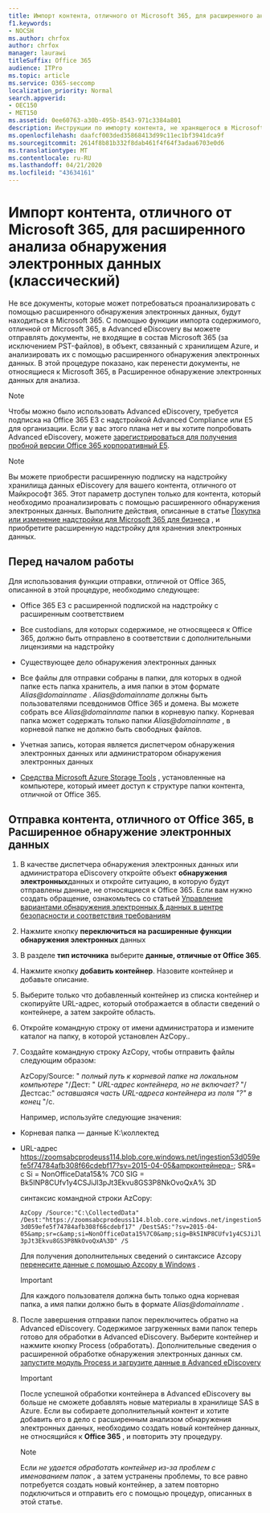 ```yaml
---
title: Импорт контента, отличного от Microsoft 365, для расширенного анализа обнаружения электронных данных
f1.keywords:
- NOCSH
ms.author: chrfox
author: chrfox
manager: laurawi
titleSuffix: Office 365
audience: ITPro
ms.topic: article
ms.service: O365-seccomp
localization_priority: Normal
search.appverid:
- OEC150
- MET150
ms.assetid: 0ee60763-a30b-495b-8543-971c3384a801
description: Инструкции по импорту контента, не хранящегося в Microsoft 365, в большой двоичный объект Azure, чтобы его можно было проанализировать с помощью АЕД
ms.openlocfilehash: daafcf003ded35868413d99c11ec1bf3941dca9f
ms.sourcegitcommit: 2614f8b81b332f8dab461f4f64f3adaa6703e0d6
ms.translationtype: MT
ms.contentlocale: ru-RU
ms.lasthandoff: 04/21/2020
ms.locfileid: "43634161"
---
```

# <a name="import-non-microsoft-365-content-for-advanced-ediscovery-classic-analysis"></a>Импорт контента, отличного от Microsoft 365, для расширенного анализа обнаружения электронных данных (классический)

Не все документы, которые может потребоваться проанализировать с помощью расширенного обнаружения электронных данных, будут находиться в Microsoft 365. С помощью функции импорта содержимого, отличной от Microsoft 365, в Advanced eDiscovery вы можете отправлять документы, не входящие в состав Microsoft 365 (за исключением PST-файлов), в объект, связанный с хранилищем Azure, и анализировать их с помощью расширенного обнаружения электронных данных. В этой процедуре показано, как перенести документы, не относящиеся к Microsoft 365, в Расширенное обнаружение электронных данных для анализа.
  
> [!NOTE]
> Чтобы можно было использовать Advanced eDiscovery, требуется подписка на Office 365 E3 с надстройкой Advanced Compliance или E5 для организации. Если у вас этого плана нет и вы хотите попробовать Advanced eDiscovery, можете [зарегистрироваться для получения пробной версии Office 365 корпоративный E5](https://go.microsoft.com/fwlink/p/?LinkID=698279). 
  
> [!NOTE]
> Вы можете приобрести расширенную подписку на надстройку хранилища данных eDiscovery для вашего контента, отличного от Майкрософт 365. Этот параметр доступен только для контента, который необходимо проанализировать с помощью расширенного обнаружения электронных данных. Выполните действия, описанные в статье [Покупка или изменение надстройки для Microsoft 365 для бизнеса](https://support.office.com/article/Buy-or-edit-an-add-on-for-Office-365-for-business-4e7b57d6-b93b-457d-aecd-0ea58bff07a6) , и приобретите расширенную надстройку для хранения электронных данных. 
  
## <a name="before-you-begin"></a>Перед началом работы

Для использования функции отправки, отличной от Office 365, описанной в этой процедуре, необходимо следующее:
  
- Office 365 E3 с расширенной подпиской на надстройку с расширенным соответствием
    
- Все custodians, для которых содержимое, не относящееся к Office 365, должно быть отправлено в соответствии с дополнительными лицензиями на надстройку
    
- Существующее дело обнаружения электронных данных
    
- Все файлы для отправки собраны в папки, для которых в одной папке есть папка хранитель, а имя папки в этом формате *Alias@domainname* . *Alias@domainname* должны быть пользователями псевдонимов Office 365 и домена. Вы можете собрать все *Alias@domainname* папки в корневую папку. Корневая папка может содержать только папки *Alias@domainname* , в корневой папке не должно быть свободных файлов. 
    
- Учетная запись, которая является диспетчером обнаружения электронных данных или администратором обнаружения электронных данных
    
- [Средства Microsoft Azure Storage Tools](https://aka.ms/downloadazcopy) , установленные на компьютере, который имеет доступ к структуре папки контента, отличной от Office 365. 
    
## <a name="upload-non-office-365-content-into-advanced-ediscovery"></a>Отправка контента, отличного от Office 365, в Расширенное обнаружение электронных данных


1. В качестве диспетчера обнаружения электронных данных или администратора eDiscovery откройте объект **обнаружения электронных**данных и откройте ситуацию, в которую будут отправлены данные, не относящиеся к Office 365. Если вам нужно создать обращение, ознакомьтесь со статьей [Управление вариантами обнаружения электронных &amp; данных в центре безопасности и соответствия требованиям](ediscovery-cases.md)
    
2. Нажмите кнопку **переключиться на расширенные функции обнаружения электронных** данных
    
3. В разделе **тип источника** выберите **данные, отличные от Office 365**.
    
4. Нажмите кнопку **добавить контейнер**. Назовите контейнер и добавьте описание.
    
5. Выберите только что добавленный контейнер из списка контейнер и скопируйте URL-адрес, который отображается в области сведений о контейнере, а затем закройте область.
    
6. Откройте командную строку от имени администратора и измените каталог на папку, в которой установлен AzCopy..
    
7. Создайте командную строку AzCopy, чтобы отправить файлы следующим образом:
    
    AzCopy/Source: " *полный путь к корневой папке на локальном компьютере* "/Дест: " *URL-адрес контейнера, но не включает?*  "/Дестсас:" *оставшаяся часть URL-адреса контейнера из поля "?" в конец* "/с. 
    
    Например, используйте следующие значения: 
    
  - Корневая папка — данные К:\коллектед 
    
  - URL-адрес https://zoomsabcprodeuss114.blob.core.windows.net/ingestion53d059efe5f74784afb308f66cdebf17?sv=2015-04-05&ampконтейнера-; SR&amp;= c Si = NonOfficeData15&amp;% 7C0 SIG = Bk5INP8CUfv1y4CSJiJl3pJt3Ekvu8GS3P8NkOvoQxA% 3D
    
    синтаксис командной строки AzCopy:
    
     `AzCopy /Source:"C:\CollectedData" /Dest:"https://zoomsabcprodeuss114.blob.core.windows.net/ingestion53d059efe5f74784afb308f66cdebf17" /DestSAS:"?sv=2015-04-05&amp;sr=c&amp;si=NonOfficeData15%7C0&amp;sig=Bk5INP8CUfv1y4CSJiJl3pJt3Ekvu8GS3P8NkOvoQxA%3D" /S`
    
    Для получения дополнительных сведений о синтаксисе Azcopy [перенесите данные с помощью Azcopy в Windows](https://docs.microsoft.com/azure/storage/common/storage-use-azcopy) . 
    
    > [!IMPORTANT]
    > Для каждого пользователя должна быть только одна корневая папка, а имя папки должно быть в формате *Alias@domainname* . 
  
8. После завершения отправки папок переключитесь обратно на Advanced eDiscovery. Содержимое загруженных вами папок теперь готово для обработки в Advanced eDiscovery. Выберите контейнер и нажмите кнопку Process (обработать). Дополнительные сведения о расширенной обработке обнаружения электронных данных см. [запустите модуль Process и загрузите данные в Advanced eDiscovery](run-the-process-module-and-load-data-in-advanced-ediscovery.md)
    
    > [!IMPORTANT]
    > После успешной обработки контейнера в Advanced eDiscovery вы больше не сможете добавлять новые материалы в хранилище SAS в Azure. Если вы собираете дополнительный контент и хотите добавить его в дело с расширенным анализом обнаружения электронных данных, необходимо создать новый контейнер данных, не относящийся к **Office 365** , и повторить эту процедуру. 
  
    > [!NOTE]
    > Если *не удается обработать контейнер из-за проблем с именованием папок* , а затем устранены проблемы, то все равно потребуется создать новый контейнер, а затем повторно подключиться и отправить его с помощью процедур, описанных в этой статье.
